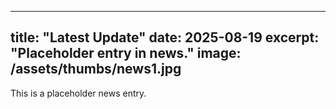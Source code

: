 
---
title: "Latest Update"
date: 2025-08-19
excerpt: "Placeholder entry in news."
image: /assets/thumbs/news1.jpg
---
This is a placeholder news entry.
